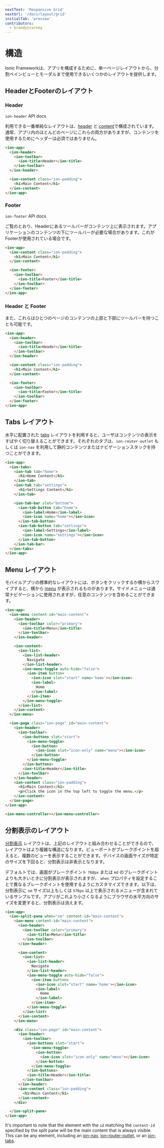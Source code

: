 ```yaml
---
nextText: 'Responsive Grid'
nextUrl: '/docs/layout/grid'
initialTab: 'preview'
contributors:
  - brandyscarney
---
```


# 構造

Ionic Frameworkは、アプリを構成するために、単一ページレイアウトから、分割ペインビューとモーダルまで使用できるいくつかのレイアウトを提供します。

## HeaderとFooterのレイアウト

### Header

<aside>
  <docs-card href="/docs/api/header" header="Learn More" icon="/docs/assets/icons/component-header-icon.png">
    <code>ion-header</code> API docs
  </docs-card>
</aside>

利用できる一番単純なレイアウトは、[header](/docs/api/header) と [content](/docs/api/content)で構成されています。通常、アプリ内のほとんどのページにこれらの両方がありますが、コンテンツを使用するためにヘッダーは必須ではありません。

```html
<ion-app>
  <ion-header>
    <ion-toolbar>
      <ion-title>Header</ion-title>
    </ion-toolbar>
  </ion-header>

  <ion-content class="ion-padding">
    <h1>Main Content</h1>
  </ion-content>
</ion-app>
```

### Footer

<aside>
  <docs-card href="/docs/api/footer" header="Learn More" icon="/docs/assets/icons/component-footer-icon.png">
    <code>ion-footer</code> API docs
  </docs-card>
</aside>

ご覧のとおり、Headerにあるツールバーがコンテンツ上に表示されます。アプリケーションのコンテンツの下にツールバーが必要な場合があります。これがFooterが使用されている場合です。

```html
<ion-app>
  <ion-content class="ion-padding">
    <h1>Main Content</h1>
  </ion-content>

  <ion-footer>
    <ion-toolbar>
      <ion-title>Footer</ion-title>
    </ion-toolbar>
  </ion-footer>
</ion-app>
```

### Header と Footer

また、これらはひとつのページのコンテンツの上部と下部にツールバーを持つことも可能です。

```html
<ion-app>
  <ion-header>
    <ion-toolbar>
      <ion-title>Header</ion-title>
    </ion-toolbar>
  </ion-header>

  <ion-content class="ion-padding">
    <h1>Main Content</h1>
  </ion-content>

  <ion-footer>
    <ion-toolbar>
      <ion-title>Footer</ion-title>
    </ion-toolbar>
  </ion-footer>
</ion-app>
```

## Tabs レイアウト

水平に配置された [tabs](/docs/api/tabs) レイアウトを利用すると、ユーザはコンテンツの表示をすばやく切り替えることができます。それぞれのタブは、`ion-router-outlet` もしくは `ion-nav` を利用して静的コンテンツまたはナビゲーションスタックを持つことができます。

```html
<ion-app>
  <ion-tabs>
    <ion-tab tab="home">
      <h1>Home Content</h1>
    </ion-tab>
    <ion-tab tab="settings">
      <h1>Settings Content</h1>
    </ion-tab>

    <ion-tab-bar slot="bottom">
      <ion-tab-button tab="home">
        <ion-label>Home</ion-label>
        <ion-icon name="home"></ion-icon>
      </ion-tab-button>
      <ion-tab-button tab="settings">
        <ion-label>Settings</ion-label>
        <ion-icon name="settings"></ion-icon>
      </ion-tab-button>
    </ion-tab-bar>
  </ion-tabs>
</ion-app>
```

## Menu レイアウト

モバイルアプリの標準的なレイアウトには、ボタンをクリックするか横からスワイプすると、横から [menu](/docs/api/menu) が表示されるものがあります。サイドメニューは通常ナビゲーションに使用されますが、任意のコンテンツを含めることができます。

```html
<ion-app>
  <ion-menu content-id="main-content">
    <ion-header>
      <ion-toolbar color="primary">
        <ion-title>Menu</ion-title>
      </ion-toolbar>
    </ion-header>

    <ion-content>
      <ion-list>
        <ion-list-header>
          Navigate
        </ion-list-header>
        <ion-menu-toggle auto-hide="false">
          <ion-item button>
            <ion-icon slot="start" name='home'></ion-icon>
            <ion-label>
              Home
            </ion-label>
          </ion-item>
        </ion-menu-toggle>
      </ion-list>
    </ion-content>
  </ion-menu>

  <ion-page class="ion-page" id="main-content">
    <ion-header>
      <ion-toolbar>
        <ion-buttons slot="start">
          <ion-menu-toggle>
            <ion-button>
              <ion-icon slot="icon-only" name="menu"></ion-icon>
            </ion-button>
          </ion-menu-toggle>
        </ion-buttons>
        <ion-title>Header</ion-title>
      </ion-toolbar>
    </ion-header>
    <ion-content class="ion-padding">
      <h1>Main Content</h1>
      <p>Click the icon in the top left to toggle the menu.</p>
    </ion-content>
  </ion-page>
</ion-app>

<ion-menu-controller></ion-menu-controller>
```


## 分割表示のレイアウト

[分割表示](/docs/api/split-pane) レイアウトは、上記のレイアウトと組み合わせることができるので、レイアウトはより複雑な構造になります。ビューポートがブレークポイントを超えると、複数のビューを表示することができます。デバイスの画面サイズが特定のサイズを下回ると、分割表示は非表示となります。

デフォルトでは、画面がブレークポイント `768px` または `md` のブレークポイントよりも大きいときに分割表示が表示されますが、 `when` プロパティを設定することで異なるブレークポイントを使用するようにカスタマイズできます。以下は、分割表示に `sm` サイズ以上もしくは `576px` 以上で表示されるメニューが含まれているサンプルです。アプリがこれより小さくなるようにブラウザの水平方向のサイズを変更すると、分割表示は消えます。


```html
<ion-app>
  <ion-split-pane when="sm" content-id="main-content">
    <ion-menu content-id="main-content">
      <ion-header>
        <ion-toolbar color="primary">
          <ion-title>Menu</ion-title>
        </ion-toolbar>
      </ion-header>

      <ion-content>
        <ion-list>
          <ion-list-header>
            Navigate
          </ion-list-header>
          <ion-menu-toggle auto-hide="false">
            <ion-item button>
              <ion-icon slot="start" name='home'></ion-icon>
              <ion-label>
                Home
              </ion-label>
            </ion-item>
          </ion-menu-toggle>
        </ion-list>
      </ion-content>
    </ion-menu>

    <div class="ion-page" id="main-content">
      <ion-header>
        <ion-toolbar>
          <ion-buttons slot="start">
            <ion-menu-toggle>
              <ion-button>
                <ion-icon slot="icon-only" name="menu"></ion-icon>
              </ion-button>
            </ion-menu-toggle>
          </ion-buttons>
          <ion-title>Header</ion-title>
        </ion-toolbar>
      </ion-header>
      <ion-content class="ion-padding">
        <h1>Main Content</h1>
      </ion-content>
    </div>

  </ion-split-pane>
</ion-app>
```

It's important to note that the element with the `id` matching the `content-id` specified by the split pane will be the main content that is always visible. This can be any element, including an [ion-nav](/docs/api/nav), [ion-router-outlet](/docs/api/router-outlet), or an [ion-tabs](/docs/api/tabs).
